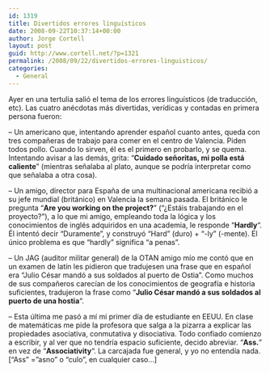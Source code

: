 ```yaml
---
id: 1319
title: Divertidos errores linguísticos
date: 2008-09-22T10:37:14+00:00
author: Jorge Cortell
layout: post
guid: http://www.cortell.net/?p=1321
permalink: /2008/09/22/divertidos-errores-linguisticos/
categories:
  - General
---
```

Ayer en una tertulia salió el tema de los errores linguísticos (de traducción, etc). Las cuatro anécdotas más divertidas, verídicas y contadas en primera persona fueron:

&#8211; Un americano que, intentando aprender español cuanto antes, queda con tres compañeras de trabajo para comer en el centro de Valencia. Piden todos pollo. Cuando lo sirven, él es el primero en probarlo, y se quema. Intentando avisar a las demás, grita: &#8220;**Cuidado señoritas, mi polla está caliente**&#8221; (mientras señalaba al plato, aunque se podría interpretar como que señalaba a otra cosa).

&#8211; Un amigo, director para España de una multinacional americana recibió a su jefe mundial (británico) en Valencia la semana pasada. El británico le pregunta &#8220;**Are you working on the project?**&#8221; (&#8220;¿Estáis trabajando en el proyecto?&#8221;), a lo que mi amigo, empleando toda la lógica y los conocimientos de inglés adquiridos en una academia, le responde &#8220;**Hardly**&#8220;. Él intentó decir &#8220;Duramente&#8221;, y construyó &#8220;Hard&#8221; (duro) + &#8220;-ly&#8221; (-mente). El único problema es que &#8220;hardly&#8221; significa &#8220;a penas&#8221;.

&#8211; Un JAG (auditor militar general) de la OTAN amigo mío me contó que en un examen de latín les pidieron que tradujesen una frase que en español era &#8220;Julio César mandó a sus soldados al puerto de Ostia&#8221;. Como muchos de sus compañeros carecían de los conocimientos de geografía e historia suficientes, tradujeron la frase como &#8220;**Julio César mandó a sus soldados al puerto de una hostia**&#8220;.

&#8211; Esta última me pasó a mí mi primer día de estudiante en EEUU. En clase de matemáticas me pide la profesora que salga a la pizarra a explicar las propiedades asociativa, conmutativa y disociativa. Todo confiado comienzo a escribir, y al ver que no tendría espacio suficiente, decido abreviar. &#8220;**Ass.**&#8221; en vez de &#8220;**Associativity**&#8220;. La carcajada fue general, y yo no entendía nada. [&#8220;Ass&#8221; =&#8221;asno&#8221; o &#8220;culo&#8221;, en cualquier caso&#8230;]